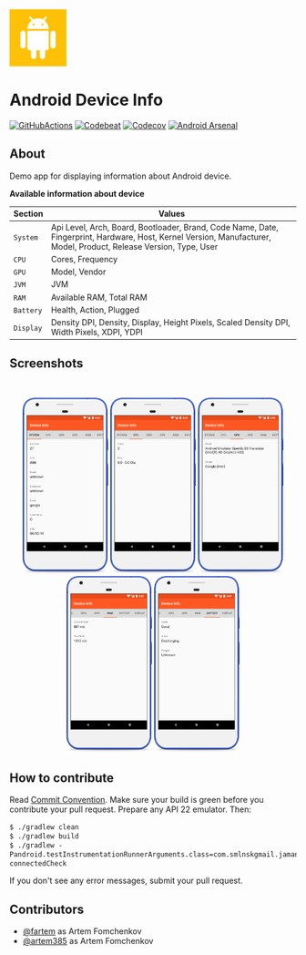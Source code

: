 <img src="media/logo/ic_app.png" height="100px" />

# Android Device Info

[![GitHubActions](https://github.com/fartem/android-device-info/workflows/Build/badge.svg)](https://github.com/fartem/android-device-info/actions?query=workflow%3ABuild)
[![Codebeat](https://codebeat.co/badges/6abea524-2c73-4dae-9b49-4dc69438480a)](https://codebeat.co/projects/github-com-fartem-android-device-info-master)
[![Codecov](https://codecov.io/gh/fartem/android-device-info/branch/master/graph/badge.svg)](https://codecov.io/gh/fartem/android-device-info)
[![Android Arsenal](https://img.shields.io/badge/Android%20Arsenal-Android%20Device%20Info-brightgreen.svg?style=flat)](https://android-arsenal.com/details/3/7904)

## About

Demo app for displaying information about Android device.

__Available information about device__

| Section | Values |
| --- | --- |
| `System` | Api Level, Arch, Board, Bootloader, Brand, Code Name, Date, Fingerprint, Hardware, Host, Kernel Version, Manufacturer, Model, Product, Release Version, Type, User |
| `CPU` | Cores, Frequency |
| `GPU` | Model, Vendor |
| `JVM` | JVM |
| `RAM` | Available RAM, Total RAM |
| `Battery` | Health, Action, Plugged |
| `Display` | Density DPI, Density, Display, Height Pixels, Scaled Density DPI, Width Pixels, XDPI, YDPI |

## Screenshots

<br/>
<p align="center">
  <img src="media/screenshots/screenshot_01.png" width="150" />
  <img src="media/screenshots/screenshot_02.png" width="150" />
  <img src="media/screenshots/screenshot_03.png" width="150" />
  <img src="media/screenshots/screenshot_04.png" width="150" />
  <img src="media/screenshots/screenshot_05.png" width="150" />
</p>

## How to contribute

Read [Commit Convention](https://github.com/fartem/repository-rules/blob/master/commit-convention/COMMIT_CONVENTION.md). Make sure your build is green before you contribute your pull request. Prepare any API 22 emulator. Then:

```shell
$ ./gradlew clean
$ ./gradlew build
$ ./gradlew -Pandroid.testInstrumentationRunnerArguments.class=com.smlnskgmail.jaman.deviceinfo.info.travisci.Api22TestSuite connectedCheck
```

If you don't see any error messages, submit your pull request.

## Contributors

* [@fartem](https://github.com/fartem) as Artem Fomchenkov
* [@artem385](https://github.com/artem385) as Artem Fomchenkov
